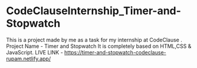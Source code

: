 # CodeClauseInternship_Timer-and-Stopwatch
This is a project made by me as a task for my internship at CodeClause .
Project Name - Timer and Stopwatch
It is completely based on HTML,CSS & JavaScript.
LIVE LINK -
https://timer-and-stopwatch-codeclause-rupam.netlify.app/
